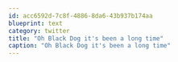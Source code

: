 ```yaml
---
id: acc6592d-7c8f-4886-8da6-43b937b174aa
blueprint: text
category: twitter
title: "Oh Black Dog it's been a long time"
caption: "Oh Black Dog it's been a long time"
---
```


